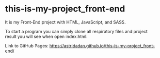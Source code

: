 # this-is-my-project_front-end

It is my Front-End project with HTML, JavaScript, and SASS.


To start a program you can simply clone all respiratory files and project result you will see when open index.html.

Link to GitHub Pages:
https://astridadan.github.io/this-is-my-project_front-end/


